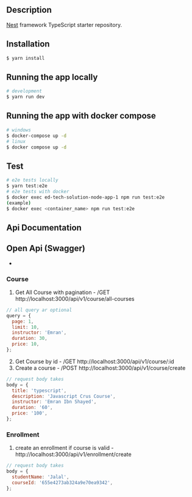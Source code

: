 ## Description

[Nest](https://github.com/nestjs/nest) framework TypeScript starter repository.

## Installation

```bash
$ yarn install
```

## Running the app locally

```bash
# development
$ yarn run dev
```

## Running the app with docker compose

```bash
# windows
$ docker-compose up -d
# linux
$ docker compose up -d
```

## Test

```bash
# e2e tests locally
$ yarn test:e2e
# e2e tests with docker
$ docker exec ed-tech-solution-node-app-1 npm run test:e2e
(example)
$ docker exec <container_name> npm run test:e2e
```

## Api Documentation

## Open Api (Swagger)

-

### Course

1. Get All Course with pagination - /GET http://localhost:3000/api/v1/course/all-courses

```javascript
// all query ar optional
query = {
  page: 1,
  limit: 10,
  instructor: 'Emran',
  duration: 30,
  price: 10,
};
```

2. Get Course by id - /GET http://localhost:3000/api/v1/course/:id
3. Create a course - /POST http://localhost:3000/api/v1/course/create

```javascript
// request body takes
body = {
  title: 'typescript',
  description: 'Javascript Crus Course',
  instructor: 'Emran Ibn Shayed',
  duration: '60',
  price: '100',
};
```

### Enrollment

1. create an enrollment if course is valid - http://localhost:3000/api/v1/enrollment/create

```javascript
// request body takes
body = {
  studentName: 'Jalal',
  courseId: '655e4273ab324a9e70ea9342',
};
```
